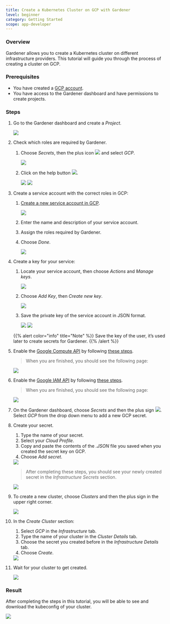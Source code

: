 ```yaml
---
title: Create a Кubernetes Cluster on GCP with Gardener
level: beginner
category: Getting Started
scope: app-developer
---
```


### Overview

Gardener allows you to create a Kubernetes cluster on different infrastructure providers. This tutorial will guide you through the process of creating a cluster on GCP.

### Prerequisites

- You have created a [GCP account](https://console.cloud.google.com/).
- You have access to the Gardener dashboard and have permissions to create projects.

### Steps

1. Go to the Gardener dashboard and create a *Project*.

    <img src="images/new-gardener-project.png">

1. Check which roles are required by Gardener.

    1. Choose *Secrets*, then the plus icon <img src="images/plus-icon.png"> and select *GCP*.

        <img src="images/create-secret-gcp.png">

    1. Click on the help button <img src="images/help-icon.png">.

        <img src="images/gardener-gcp-secret-1.png">

        <img src="images/gardener-gcp-secret-2.png">

1. Create a service account with the correct roles in GCP:
    1. [Create a new service account in GCP](https://console.cloud.google.com/iam-admin/serviceaccounts).

        <img src="images/gcp-create-service-account-0.png">

    1. Enter the name and description of your service account.

    1. Assign the roles required by Gardener.
    1. Choose *Done*.

        <img src="images/gcp-create-service-account-1.png">

1. Create a key for your service:

    1. Locate your service account, then choose *Actions* and *Manage keys*.

        <img src="images/gcp-create-key-0.png">

    1. Choose *Add Key*, then *Create new key*.

        <img src="images/gcp-create-key-1.png">

    1. Save the private key of the service account in JSON format.

        <img src="images/gcp-create-key-2.png">
        <img src="images/gcp-create-key-3.png">

    {{% alert color="info"  title="Note" %}}
    Save the key of the user, it’s used later to create secrets for Gardener.
    {{% /alert %}}

1. Enable the [Google Compute API](https://console.developers.google.com/apis/library/compute.googleapis.com) by following [these steps](https://cloud.google.com/endpoints/docs/openapi/enable-api).
    > When you are finished, you should see the following page:
    
    <img src="images/gcp-compute-engine-api.png">


2. Enable the [Google IAM API](https://console.developers.google.com/apis/library/iam.googleapis.com) by following [these steps](https://cloud.google.com/endpoints/docs/openapi/enable-api).
    > When you are finished, you should see the following page:

    <img src="images/gcp-iam-api.png">

3. On the Gardener dashboard, choose *Secrets* and then the plus sign <img src="images/plus-icon.png">. Select *GCP* from the drop down menu to add a new GCP secret.

4. Create your secret.

    1. Type the name of your secret.
    2. Select your *Cloud Profile*.
    3. Copy and paste the contents of the *.JSON* file you saved when you created the secret key on GCP.
    4. Choose *Add secret*.
    <img src="images/add-gcp-secret.png">

    > After completing these steps, you should see your newly created secret in the *Infrastructure Secrets* section.

    <img src="images/secret-stored.png">


5. To create a new cluster, choose *Clusters* and then the plus sign in the upper right corner.

    <img src="images/new-cluster.png">

6. In the *Create Cluster* section:
    1. Select *GCP* in the *Infrastructure* tab.
    2. Type the name of your cluster in the *Cluster Details* tab.
    3. Choose the secret you created before in the *Infrastructure Details* tab.
    4. Choose *Create*.

    <img src="images/create-cluster.png">

7. Wait for your cluster to get created.

    <img src="images/processing-cluster.png">

### Result

After completing the steps in this tutorial, you will be able to see and download the kubeconfig of your cluster.

  <img src="images/copy-kubeconfig.png">
